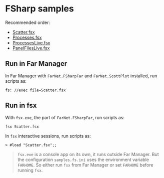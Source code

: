 ﻿# FSharp samples

Recommended order:

- [Scatter.fsx](Scatter.fsx)
- [Processes.fsx](Processes.fsx)
- [ProcessesLive.fsx](ProcessesLive.fsx)
- [PanelFilesLive.fsx](PanelFilesLive.fsx)

## Run in Far Manager

In Far Manager with `FarNet.FSharpFar` and `FarNet.ScottPlot` installed, run scripts as:

```
fs: //exec file=Scatter.fsx
```

## Run in fsx

With `fsx.exe`, the part of `FarNet.FSharpFar`, run scripts as:

```
fsx Scatter.fsx
```

In `fsx` interactive sessions, run scripts as:

```
> #load "Scatter.fsx";;
```

> `fsx.exe` is a console app on its own, it runs outside Far Manager. But the
configuration `samples.fs.ini` uses the environment variable `FARHOME`. So
either run `fsx` from Far Manager or set `FARHOME` before running `fsx`.
